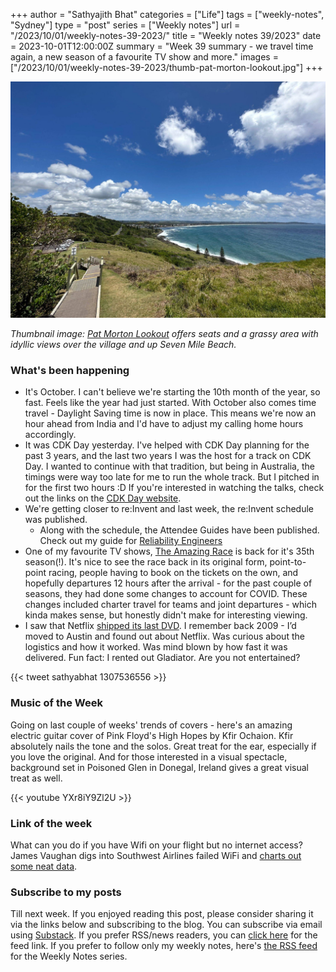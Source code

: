 +++
author = "Sathyajith Bhat"
categories = ["Life"]
tags = ["weekly-notes", "Sydney"]
type = "post"
series = ["Weekly notes"]
url = "/2023/10/01/weekly-notes-39-2023/"
title = "Weekly notes 39/2023"
date = 2023-10-01T12:00:00Z
summary = "Week 39 summary - we travel time again, a new season of a favourite TV show and more."
images = ["/2023/10/01/weekly-notes-39-2023/thumb-pat-morton-lookout.jpg"]
+++

![](thumb-pat-morton-lookout.jpg)

_Thumbnail image: [Pat Morton Lookout](https://www.visitnsw.com/destinations/north-coast/byron-bay-area/lennox-head/attractions/pat-morton-lookout) offers seats and a grassy area with idyllic views over the village and up Seven Mile Beach._

### What's been happening

* It's October. I can't believe we're starting the 10th month of the year, so fast. Feels like the year had just started. With October also comes time travel - Daylight Saving time is now in place. This means we're now an hour ahead from India and I'd have to adjust my calling home hours accordingly. 
* It was CDK Day yesterday. I've helped with CDK Day planning for the past 3 years, and the last two years I was the host for a track on CDK Day. I wanted to continue with that tradition, but being in Australia, the timings were way too late for me to run the whole track. But I pitched in for the first two hours :D If you're interested in watching the talks, check out the links on the [CDK Day website](https://www.cdkday.com/).
* We're getting closer to re:Invent and last week, the re:Invent schedule was published. 
    * Along with the schedule, the Attendee Guides have been published. Check out my guide for [Reliability Engineers](https://reinvent.awsevents.com/learn/attendee-guides/reliability-engineering/)
* One of my favourite TV shows, [The Amazing Race](https://trakt.tv/shows/the-amazing-race-2001/seasons/35) is back for it's 35th season(!). It's nice to see the race back in its original form, point-to-point racing, people having to book on the tickets on the own, and hopefully departures 12 hours after the arrival - for the past couple of seasons, they had done some changes to account for COVID. These changes included charter travel for teams and joint departures - which kinda makes sense, but honestly didn't make for interesting viewing.
* I saw that Netflix [shipped its last DVD](https://about.netflix.com/en/news/thanks-for-watching). I remember back 2009 - I’d moved to Austin and found out about Netflix. Was curious about the logistics and how it worked. Was mind blown by how fast it was delivered. Fun fact: I rented out Gladiator. Are you not entertained?

{{< tweet sathyabhat 1307536556 >}}

### Music of the Week

Going on last couple of weeks' trends of covers - here's an amazing electric guitar cover of Pink Floyd's High Hopes by Kfir Ochaion. Kfir absolutely nails the tone and the solos. Great treat for the ear, especially if you love the original. And for those interested in a visual spectacle, background set in Poisoned Glen in Donegal, Ireland gives a great visual treat as well.

{{< youtube YXr8iY9Zl2U >}}

### Link of the week

What can you do if you have Wifi on your flight but no internet access? James Vaughan digs into Southwest Airlines failed WiFi and [charts out some neat data](https://jamesbvaughan.com/southwest-wifi/). 

### Subscribe to my posts

Till next week. If you enjoyed reading this post, please consider sharing it via the links below and subscribing to the blog. You can subscribe via email using [Substack](https://sathyabhat.substack.com/). If you prefer RSS/news readers, you can [click here](https://sathyabh.at/index.xml) for the feed link. If you prefer to follow only my weekly notes, here's [the RSS feed](https://sathyabh.at/series/weekly-notes/index.xml) for the Weekly Notes series. 